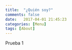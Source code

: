 ```yaml
---
title:  "¿Quién soy?"
comments: false
date:   2017-04-01 21:45:23
categories: [Menu]
tags: [About]
---
```

Prueba 1
